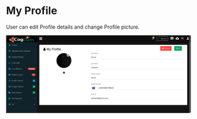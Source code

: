 # My Profile

User can edit Profile details and change Profile picture.

![](../.gitbook/assets/image%20%28102%29.png)

